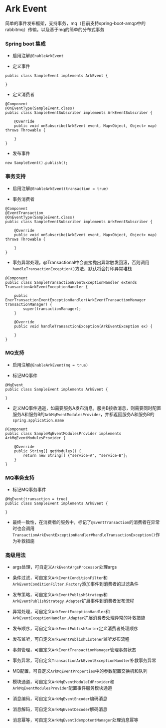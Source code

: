 # Ark Event

简单的事件发布框架，支持事务，mq（目前支持spring-boot-amqp中的rabbitmq）传输，以及基于mq的简单的分布式事务

### Spring boot 集成

- 启用注解`@EnableArkEvent`

- 定义事件
```
public class SampleEvent implements ArkEvent {

}
```
- 定义消费者
```
@Component
@OnEventType(SampleEvent.class)
public class SampleEventSubscriber implements ArkEventSubscriber {

    @Override
    public void onSubscribe(ArkEvent event, Map<Object, Object> map) throws Throwable {
        
    }
}
```
- 发布事件
```
new SampleEvent().publish();
```
### 事务支持

- 启用注解`@EnableArkEvent(transaction = true)`

- 事务消费者
```
@Component
@EventTransaction
@OnEventType(SampleEvent.class)
public class SampleEventSubscriber implements ArkEventSubscriber {

    @Override
    public void onSubscribe(ArkEvent event, Map<Object, Object> map) throws Throwable {
        
    }
}
```
- 事务异常处理，@Transactional中会直接抛出异常触发回滚，否则调用`handleTransactionException()`方法，默认将会打印异常堆栈
```
@Component
public class SampleTransactionEventExceptionHandler extends TransactionArkEventExceptionHandler {

    public EnerTransactionEventExceptionHandler(ArkEventTransactionManager transactionManager) {
        super(transactionManager);
    }

    @Override
    public void handleTransactionException(ArkEventException ex) {
    
    }
}
```

### MQ支持

- 启用注解`@EnableArkEvent(mq = true)`

- 标记MQ事件
```
@MqEvent
public class SampleEvent implements ArkEvent {

}
```
- 定义MQ事件通道，如需要服务A发布消息，服务B接收消息，则需要同时配置服务A和服务B的`ArkMqEventModulesProvider`，并都返回服务A和服务B的`spring.application.name`
```
@Component
public class SampleMqEventModulesProvider implements ArkMqEventModulesProvider {

    @Override
    public String[] getModules() {
        return new String[] {"service-A", "service-B"};
    }
}
```

### MQ事务支持

- 标记MQ事务事件
```
@MqEvent(transaction = true)
public class SampleEvent implements ArkEvent {

}
```

- 最终一致性，在消费者的服务中，标记了`@EventTransaction`的消费者在异常时也会调用`TransactionArkEventExceptionHandler#handleTransactionException()`作为补救措施

### 高级用法

- args处理，可自定义`ArkEventArgsProcessor`处理args
- 条件过滤，可自定义`ArkEventConditionFilter`和`ArkEventConditionFilter.Factory`添加事件到消费者的过滤条件
- 发布策略，可自定义`ArkEventPublishStrategy`和`ArkEventPublishStrategy.Adapter`扩展事件到消费者发布流程
- 异常处理，可自定义`ArkEventExceptionHandler`和`ArkEventExceptionHandler.Adapter`扩展消费者处理异常的补救措施
- 发布顺序，可自定义`ArkEventPublishSorter`定义消费者处理顺序
- 发布监听，可自定义`ArkEventPublishListener`监听发布流程

- 事务管理，可自定义`ArkEventTransactionManager`管理事务状态
- 事务异常，可自定义`TransactionArkEventExceptionHandler`补救事务异常

- MQ配置，可自定义`ArkMqEventProperties`中的参数配置交换机和队列
- 模块通道，可自定义`ArkMqEventModuleIdProvider`和`ArkMqEventModulesProvider`配置事件服务模块通道
- 消息编码，可自定义`ArkMqEventEncoder`编码消息
- 消息解码，可自定义`ArkMqEventDecoder`解码消息
- 消息幂等，可自定义`ArkMqEventIdempotentManager`处理消息幂等
